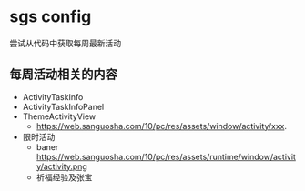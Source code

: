 # sgs config
尝试从代码中获取每周最新活动  

## 每周活动相关的内容  

- ActivityTaskInfo    
- ActivityTaskInfoPanel  
- ThemeActivityView
    - https://web.sanguosha.com/10/pc/res/assets/window/activity/xxx.
- 限时活动 
    - baner https://web.sanguosha.com/10/pc/res/assets/runtime/window/activity/activity.png
    - 祈福经验及张宝
